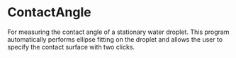 # ContactAngle
For measuring the contact angle of a stationary water droplet.
This program automatically performs ellipse fitting on the droplet and allows the user to specify the contact surface with two clicks.
